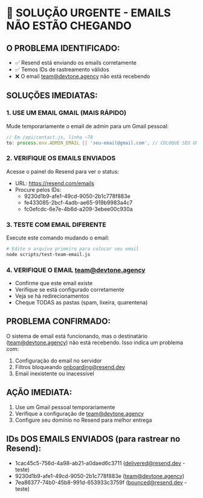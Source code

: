 # 🚨 SOLUÇÃO URGENTE - EMAILS NÃO ESTÃO CHEGANDO

## O PROBLEMA IDENTIFICADO:
- ✅ Resend está enviando os emails corretamente
- ✅ Temos IDs de rastreamento válidos
- ❌ O email team@devtone.agency não está recebendo

## SOLUÇÕES IMEDIATAS:

### 1. USE UM EMAIL GMAIL (MAIS RÁPIDO)
Mude temporariamente o email de admin para um Gmail pessoal:

```javascript
// Em /api/contact.js, linha ~78
to: process.env.ADMIN_EMAIL || 'seu-email@gmail.com', // COLOQUE SEU GMAIL AQUI
```

### 2. VERIFIQUE OS EMAILS ENVIADOS
Acesse o painel do Resend para ver o status:
- URL: https://resend.com/emails
- Procure pelos IDs:
  - 9230d1b9-afe1-49cd-9050-2b1c778f883e
  - fe433085-2bcf-4adb-ae65-919b9983a4c7
  - fc0efcdc-6e7e-4b6d-a209-3ebee00c930a

### 3. TESTE COM EMAIL DIFERENTE
Execute este comando mudando o email:
```bash
# Edite o arquivo primeiro para colocar seu email
node scripts/test-team-email.js
```

### 4. VERIFIQUE O EMAIL team@devtone.agency
- Confirme que este email existe
- Verifique se está configurado corretamente
- Veja se há redirecionamentos
- Cheque TODAS as pastas (spam, lixeira, quarentena)

## PROBLEMA CONFIRMADO:
O sistema de email está funcionando, mas o destinatário (team@devtone.agency) não está recebendo. Isso indica um problema com:
1. Configuração do email no servidor
2. Filtros bloqueando onboarding@resend.dev
3. Email inexistente ou inacessível

## AÇÃO IMEDIATA:
1. Use um Gmail pessoal temporariamente
2. Verifique a configuração de team@devtone.agency
3. Configure seu domínio no Resend para melhor entrega

## IDs DOS EMAILS ENVIADOS (para rastrear no Resend):
- 1cac45c5-756d-4a98-ab21-a0daed6c3711 (delivered@resend.dev - teste)
- 9230d1b9-afe1-49cd-9050-2b1c778f883e (team@devtone.agency)
- 7ea86377-74b0-45b8-991d-653933c3759f (bounced@resend.dev - teste)